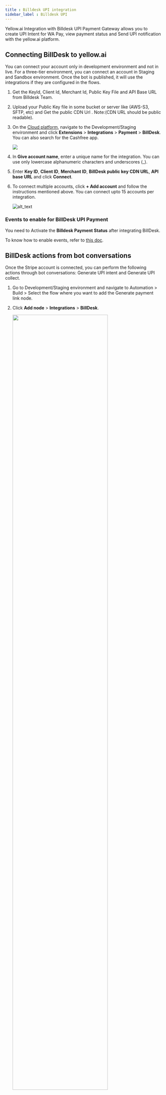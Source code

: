 ```yaml
---
title : Billdesk UPI integration
sidebar_label : Billdesk UPI
---
```




Yellow.ai Integration with Billdesk UPI Payment Gateway allows you to create UPI Intent for WA Pay, view payment status and Send UPI notification with the yellow.ai platform. 

## Connecting BillDesk to yellow.ai

You can connect your account only in development environment and not in live. For a three-tier environment, you can connect an account in Staging and Sandbox environment. Once the bot is published, it will use the integrations if they are configured in the flows.


1. Get the KeyId, Client Id, Merchant Id, Public Key File and API Base URL from Billdesk Team.

2. Upload your Public Key file in some bucket or server like (AWS-S3, SFTP, etc) and Get the public CDN Url . Note:(CDN URL should be public readable).

3. On the [Cloud platform](https://cloud.yellow.ai), navigate to the Development/Staging environment and click **Extensions** > **Integrations** > **Payment** > **BillDesk**. You can also search for the Cashfree app.

   ![](https://cdn.yellowmessenger.com/assets/yellow-docs/billdesk.png)


4. In **Give account name**, enter a unique name for the integration. You can use only lowercase alphanumeric characters and underscores (_).
5. Enter **Key ID**, **Client ID**, **Merchant ID**, **BillDesk public key CDN URL**, **API base URL** and click **Connect**.
6. To connect multiple accounts, click **+ Add account** and follow the instructions mentioned above. You can connect upto 15 accounts per integration.

   ![alt_text](https://cdn.yellowmessenger.com/assets/yellow-docs/billdesk-details.png "image_tooltip")



### Events to enable for BillDesk UPI Payment

You need to Activate the **Billdesk Payment Status** after integrating BillDesk.

To know how to enable events, refer to [this doc](https://docs.yellow.ai/docs/platform_concepts/appConfiguration/overview#step-4-enable-integration-events-in-your-bot).


## BillDesk actions from bot conversations

Once the Stripe account is connected, you can perform the following actions through bot conversations: Generate UPI intent and Generate UPI collect.


1. Go to Development/Staging environment and navigate to Automation > Build > Select the flow where you want to add the Generate payment link node.

2. Click **Add node** > **Integrations** > **BillDesk**.

   <img src="https://cdn.yellowmessenger.com/kWOnZfYtuAMB1666156690035.png" width="80%"/>

3. In **Action**, choose your preferred action.

### 1. Generate UPI Intent

Generate UPI collect BillDesk refers to a process where you create a request to collect funds from the user using UPI through the bot conversation. 

Get the final amount from your cart total and call the Generate UPI Intent action node of integration, get the transaction Id and Intent URI for whatsapp pay api.


_ Node Input Params:-_ 

|Field Name|Sample Input|Description|
|--- |--- |--- |
|Amount*|200|The amount for the request.|
|Additional Parameters|any varchar|additional_info values that can be attached to the transaction.|
|Additional Parameters|John@test.com|additional_info values that can be attached to the transaction.|
|Additional Parameters|Some value|additional_info values that can be attached to the transaction.|


:::note
To use in the [App platform](https://app.yellow.ai) bot use below function.
:::

```json
app.executeIntegrationAction({
    "integrationName": "billdesk",
    "action": "Generate UPI Intent",
    "dynamicParams": {
        "amount": 100
    }
}).then((res)=>{
    console.log("response from action node", res);
    app.log(res, '||Response from action node||')
}).catch((err)=>{
    console.log("Error in action node",err);
    app.log(err, '||Error in action node||')
})
```
##### Sample Success Response:

```json
{
  "objectid": "transaction",
  "transactionid": "X7890477676443",
  "orderid": "UPIODR00000004",
  "mercid": "BDMERCID",
  "transaction_date": "2022-03- 18T11:50:27+05:30",
  "amount": "2.00",
  "surcharge": "0.00",
  "txn_process_type": "collect",
  "bankid": "789",
  "itemcode": "DIRECT",
  "auth_status": "0002",
  "transaction_error_code": "TRP0000",
  "transaction_error_desc": "Transaction Pending",
  "transaction_error_type": "pending",
  "payment_method_type": "upi"
```

### 2. Generate UPI Collect

The end customer will authorize the transaction via the UPI PSP mobile app. On successful authorisation, BillDesk will receive a callback from the acquirer, and in turn BillDesk will notify the merchant via webhook notification.

_ Node Input Params:-_ 

|Field Name|Sample Input|Description|
|--- |--- |--- |
|Amount*|200|The amount for the request.|
|VPA*|billdesk@upi|UPI Id of customer|
|Additional Parameters|any varchar|additional_info values that can be attached to the transaction.|
|Additional Parameters|John@test.com|additional_info values that can be attached to the transaction.|
|Additional Parameters|Some value|additional_info values that can be attached to the transaction.|

:::note
To use in the [App platform](https://app.yellow.ai) bot use the below function.
:::

```json
app.executeIntegrationAction({
    "integrationName": "billdesk",
    "action": "Generate UPI Collect",
    "dynamicParams": {
        "amount": 100,
        "vpa":"billdesk@upi",
        "additionalParameters4":"anything"
        "additionalParameters5":"anything"
        "additionalParameters6":"anything"
    }
}).then((res)=>{
    console.log("response from action node", res);
    app.log(res, '||Response from action node||')
}).catch((err)=>{
    console.log("Error in action node",err);
    app.log(err, '||Error in action node||')
})
```
##### Sample Success Response:

```json
{
  "objectid": "transaction",
  "transactionid": "X7890477676443",
  "orderid": "UPIODR00000004",
  "mercid": "BDMERCID",
  "transaction_date": "2022-03- 18T11:50:27+05:30",
  "amount": "2.00",
  "surcharge": "0.00",
  "txn_process_type": "collect",
  "bankid": "789",
  "itemcode": "DIRECT",
  "auth_status": "0002",
  "transaction_error_code": "TRP0000",
  "transaction_error_desc": "Transaction Pending",
  "transaction_error_type": "pending",
  "payment_method_type": "upi"
```






